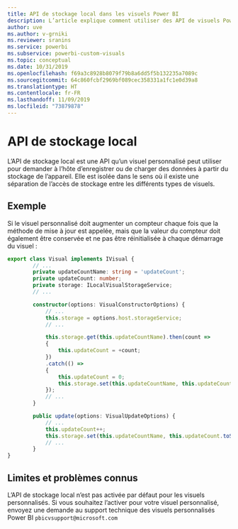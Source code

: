 ```yaml
---
title: API de stockage local dans les visuels Power BI
description: L’article explique comment utiliser des API de visuels Power BI pour accéder au stockage local du navigateur
author: uve
ms.author: v-grniki
ms.reviewer: sranins
ms.service: powerbi
ms.subservice: powerbi-custom-visuals
ms.topic: conceptual
ms.date: 10/31/2019
ms.openlocfilehash: f69a3c8928b8079f79b8a6dd5f5b132235a7089c
ms.sourcegitcommit: 64c860fcbf2969bf089cec358331a1fc1e0d39a8
ms.translationtype: HT
ms.contentlocale: fr-FR
ms.lasthandoff: 11/09/2019
ms.locfileid: "73879878"
---
```

# <a name="local-storage-api"></a>API de stockage local

L’API de stockage local est une API qu’un visuel personnalisé peut utiliser pour demander à l’hôte d’enregistrer ou de charger des données à partir du stockage de l’appareil. Elle est isolée dans le sens où il existe une séparation de l’accès de stockage entre les différents types de visuels.

## <a name="sample"></a>Exemple

Si le visuel personnalisé doit augmenter un compteur chaque fois que la méthode de mise à jour est appelée, mais que la valeur du compteur doit également être conservée et ne pas être réinitialisée à chaque démarrage du visuel :

```typescript
export class Visual implements IVisual {
        // ...
        private updateCountName: string = 'updateCount';
        private updateCount: number;
        private storage: ILocalVisualStorageService;
        // ...

        constructor(options: VisualConstructorOptions) {
            // ...
            this.storage = options.host.storageService;
            // ...

            this.storage.get(this.updateCountName).then(count =>
            {
                this.updateCount = +count;
            })
            .catch(() =>
            {
                this.updateCount = 0;
                this.storage.set(this.updateCountName, this.updateCount.toString());
            });
            // ...
        }

        public update(options: VisualUpdateOptions) {
            // ...
            this.updateCount++;
            this.storage.set(this.updateCountName, this.updateCount.toString());
            // ...
        }
}
```

## <a name="known-limitations-and-issues"></a>Limites et problèmes connus

L’API de stockage local n’est pas activée par défaut pour les visuels personnalisés. Si vous souhaitez l’activer pour votre visuel personnalisé, envoyez une demande au support technique des visuels personnalisés Power BI `pbicvsupport@microsoft.com`
